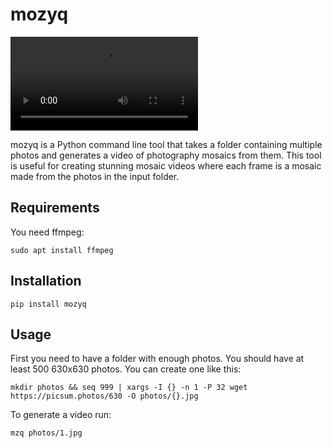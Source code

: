 # mozyq

<video src="https://github.com/mozyq/app/raw/main/readme.mp4?raw=true"></video>

mozyq is a Python command line tool that takes a folder containing multiple photos and generates a video of photography mosaics from them. This tool is useful for creating stunning mosaic videos where each frame is a mosaic made from the photos in the input folder.

## Requirements
You need ffmpeg:
```
sudo apt install ffmpeg
```

## Installation
```
pip install mozyq
```


## Usage

First you need to have a folder with enough photos.
You should have at least 500 630x630 photos.
You can create one like this:
```
mkdir photos && seq 999 | xargs -I {} -n 1 -P 32 wget https://picsum.photos/630 -O photos/{}.jpg
```

To generate a video run:
```
mzq photos/1.jpg
```
